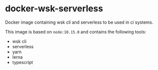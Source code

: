 # docker-wsk-serverless
Docker image containing wsk cli and serverless to be used in ci systems.

This image is based on `node:10.15.0` and contains the following tools:
* wsk cli
* serverless
* yarn
* lerna
* typescript
